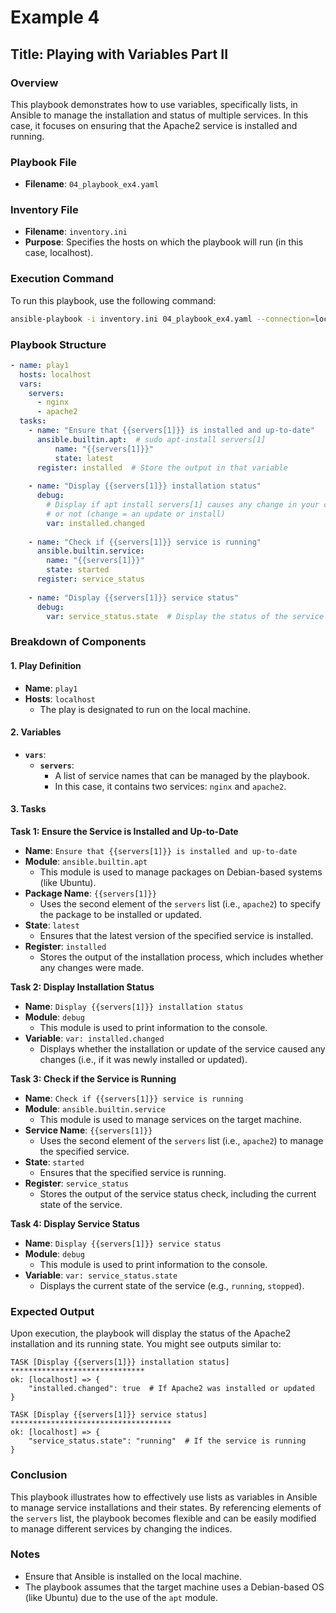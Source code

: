 # Example 4 

## Title: Playing with Variables Part II

### Overview
This playbook demonstrates how to use variables, specifically lists, in Ansible to manage the installation and status of multiple services. In this case, it focuses on ensuring that the Apache2 service is installed and running.

### Playbook File
- **Filename**: `04_playbook_ex4.yaml`

### Inventory File
- **Filename**: `inventory.ini`
- **Purpose**: Specifies the hosts on which the playbook will run (in this case, localhost).

### Execution Command
To run this playbook, use the following command:

```bash
ansible-playbook -i inventory.ini 04_playbook_ex4.yaml --connection=local
```

### Playbook Structure

```yaml
- name: play1
  hosts: localhost
  vars:
    servers:
      - nginx
      - apache2
  tasks:
    - name: "Ensure that {{servers[1]}} is installed and up-to-date"
      ansible.builtin.apt:  # sudo apt-install servers[1] 
          name: "{{servers[1]}}"
          state: latest
      register: installed  # Store the output in that variable
    
    - name: "Display {{servers[1]}} installation status"
      debug:
        # Display if apt install servers[1] causes any change in your computer 
        # or not (change = an update or install)
        var: installed.changed 
    
    - name: "Check if {{servers[1]}} service is running"
      ansible.builtin.service: 
        name: "{{servers[1]}}"
        state: started
      register: service_status
    
    - name: "Display {{servers[1]}} service status"
      debug:
        var: service_status.state  # Display the status of the service
```

### Breakdown of Components

#### 1. Play Definition
- **Name**: `play1`
- **Hosts**: `localhost`
  - The play is designated to run on the local machine.

#### 2. Variables
- **`vars`**: 
  - **`servers`**: 
    - A list of service names that can be managed by the playbook.
    - In this case, it contains two services: `nginx` and `apache2`.

#### 3. Tasks

**Task 1: Ensure the Service is Installed and Up-to-Date**
- **Name**: `Ensure that {{servers[1]}} is installed and up-to-date`
- **Module**: `ansible.builtin.apt`
  - This module is used to manage packages on Debian-based systems (like Ubuntu).
- **Package Name**: `{{servers[1]}}`
  - Uses the second element of the `servers` list (i.e., `apache2`) to specify the package to be installed or updated.
- **State**: `latest`
  - Ensures that the latest version of the specified service is installed.
- **Register**: `installed`
  - Stores the output of the installation process, which includes whether any changes were made.

**Task 2: Display Installation Status**
- **Name**: `Display {{servers[1]}} installation status`
- **Module**: `debug`
  - This module is used to print information to the console.
- **Variable**: `var: installed.changed`
  - Displays whether the installation or update of the service caused any changes (i.e., if it was newly installed or updated).

**Task 3: Check if the Service is Running**
- **Name**: `Check if {{servers[1]}} service is running`
- **Module**: `ansible.builtin.service`
  - This module is used to manage services on the target machine.
- **Service Name**: `{{servers[1]}}`
  - Uses the second element of the `servers` list (i.e., `apache2`) to manage the specified service.
- **State**: `started`
  - Ensures that the specified service is running.
- **Register**: `service_status`
  - Stores the output of the service status check, including the current state of the service.

**Task 4: Display Service Status**
- **Name**: `Display {{servers[1]}} service status`
- **Module**: `debug`
  - This module is used to print information to the console.
- **Variable**: `var: service_status.state`
  - Displays the current state of the service (e.g., `running`, `stopped`).

### Expected Output
Upon execution, the playbook will display the status of the Apache2 installation and its running state. You might see outputs similar to:

```
TASK [Display {{servers[1]}} installation status] ******************************
ok: [localhost] => {
    "installed.changed": true  # If Apache2 was installed or updated
}

TASK [Display {{servers[1]}} service status] ************************************
ok: [localhost] => {
    "service_status.state": "running"  # If the service is running
}
```

### Conclusion
This playbook illustrates how to effectively use lists as variables in Ansible to manage service installations and their states. By referencing elements of the `servers` list, the playbook becomes flexible and can be easily modified to manage different services by changing the indices.

### Notes
- Ensure that Ansible is installed on the local machine.
- The playbook assumes that the target machine uses a Debian-based OS (like Ubuntu) due to the use of the `apt` module.

